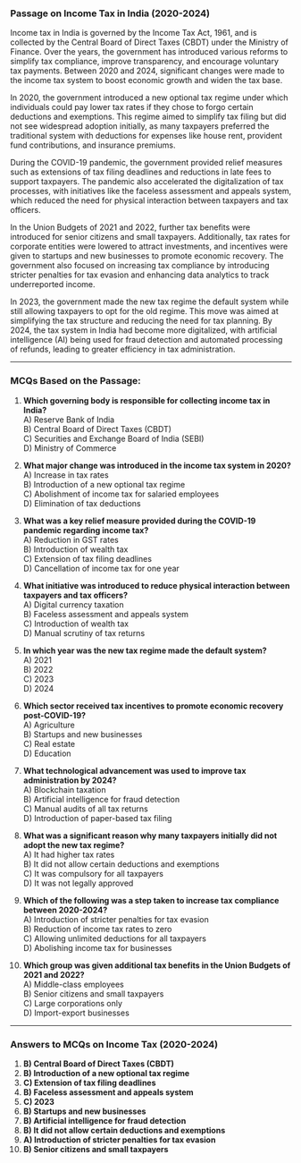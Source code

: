 ### **Passage on Income Tax in India (2020-2024)**  

Income tax in India is governed by the Income Tax Act, 1961, and is collected by the Central Board of Direct Taxes (CBDT) under the Ministry of Finance. Over the years, the government has introduced various reforms to simplify tax compliance, improve transparency, and encourage voluntary tax payments. Between 2020 and 2024, significant changes were made to the income tax system to boost economic growth and widen the tax base.

In 2020, the government introduced a new optional  tax  regime  under which individuals could pay lower tax rates if they chose to forgo certain deductions and exemptions. This regime aimed to simplify tax filing but did not see widespread adoption initially, as many taxpayers preferred the traditional system with deductions for expenses like house rent, provident fund contributions, and insurance premiums.

During the COVID-19 pandemic, the government provided relief measures such as extensions of tax filing deadlines and reductions in late fees to support taxpayers. The pandemic also accelerated the digitalization of tax processes, with initiatives like the faceless assessment and appeals system, which reduced the need for physical interaction between taxpayers and tax officers.

In the Union Budgets of 2021 and 2022, further tax benefits were introduced for senior citizens and small taxpayers. Additionally, tax rates for corporate entities were lowered to attract investments, and incentives were given to startups and new businesses to promote economic recovery. The government also focused on increasing tax compliance by introducing stricter penalties for tax evasion and enhancing data analytics to track underreported income.

In 2023, the government made the new tax regime the default system while still allowing taxpayers to opt for the old regime. This move was aimed at simplifying the tax structure and reducing the need for tax planning. By 2024, the tax system in India had become more digitalized, with artificial intelligence (AI) being used for fraud detection and automated processing of refunds, leading to greater efficiency in tax administration.

---

### **MCQs Based on the Passage:**

1. **Which governing body is responsible for collecting income tax in India?**  
   A) Reserve Bank of India  
   B) Central Board of Direct Taxes (CBDT)  
   C) Securities and Exchange Board of India (SEBI)  
   D) Ministry of Commerce  

2. **What major change was introduced in the income tax system in 2020?**  
   A) Increase in tax rates  
   B) Introduction of a new optional tax regime  
   C) Abolishment of income tax for salaried employees  
   D) Elimination of tax deductions  

3. **What was a key relief measure provided during the COVID-19 pandemic regarding income tax?**  
   A) Reduction in GST rates  
   B) Introduction of wealth tax  
   C) Extension of tax filing deadlines  
   D) Cancellation of income tax for one year  

4. **What initiative was introduced to reduce physical interaction between taxpayers and tax officers?**  
   A) Digital currency taxation  
   B) Faceless assessment and appeals system  
   C) Introduction of wealth tax  
   D) Manual scrutiny of tax returns  

5. **In which year was the new tax regime made the default system?**  
   A) 2021  
   B) 2022  
   C) 2023  
   D) 2024  

6. **Which sector received tax incentives to promote economic recovery post-COVID-19?**  
   A) Agriculture  
   B) Startups and new businesses  
   C) Real estate  
   D) Education  

7. **What technological advancement was used to improve tax administration by 2024?**  
   A) Blockchain taxation  
   B) Artificial intelligence for fraud detection  
   C) Manual audits of all tax returns  
   D) Introduction of paper-based tax filing  

8. **What was a significant reason why many taxpayers initially did not adopt the new tax regime?**  
   A) It had higher tax rates  
   B) It did not allow certain deductions and exemptions  
   C) It was compulsory for all taxpayers  
   D) It was not legally approved  

9. **Which of the following was a step taken to increase tax compliance between 2020-2024?**  
   A) Introduction of stricter penalties for tax evasion  
   B) Reduction of income tax rates to zero  
   C) Allowing unlimited deductions for all taxpayers  
   D) Abolishing income tax for businesses  

10. **Which group was given additional tax benefits in the Union Budgets of 2021 and 2022?**  
    A) Middle-class employees  
    B) Senior citizens and small taxpayers  
    C) Large corporations only  
    D) Import-export businesses  

---
### **Answers to MCQs on Income Tax (2020-2024)**  

1. **B) Central Board of Direct Taxes (CBDT)**  
2. **B) Introduction of a new optional tax regime**  
3. **C) Extension of tax filing deadlines**  
4. **B) Faceless assessment and appeals system**  
5. **C) 2023**  
6. **B) Startups and new businesses**  
7. **B) Artificial intelligence for fraud detection**  
8. **B) It did not allow certain deductions and exemptions**  
9. **A) Introduction of stricter penalties for tax evasion**  
10. **B) Senior citizens and small taxpayers**  
